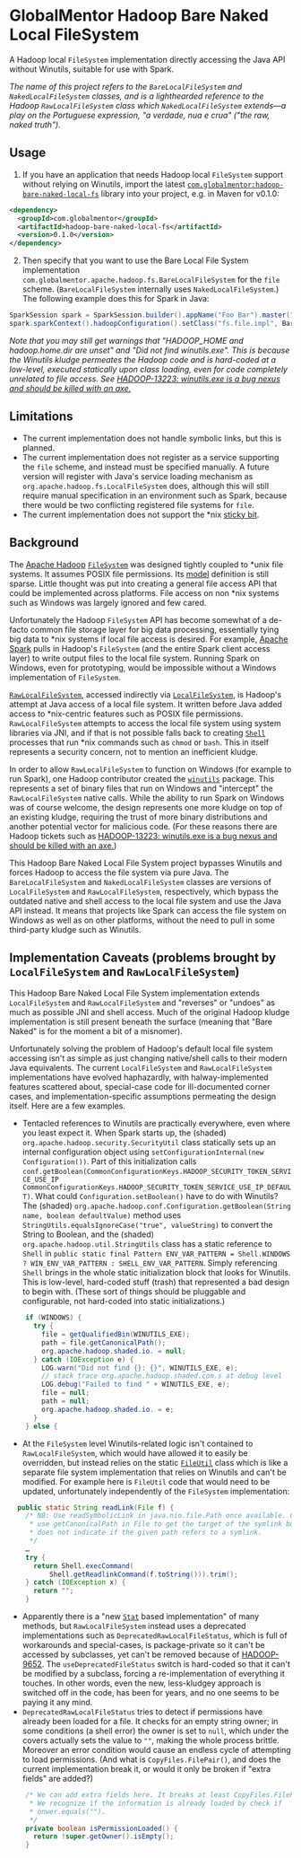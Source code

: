 # GlobalMentor Hadoop Bare Naked Local FileSystem

A Hadoop local `FileSystem` implementation directly accessing the Java API without Winutils, suitable for use with Spark.

_The name of this project refers to the `BareLocalFileSystem` and `NakedLocalFileSystem` classes, and is a lighthearded reference to the Hadoop `RawLocalFileSystem` class which `NakedLocalFileSystem` extends—a play on the Portuguese expression, "a verdade, nua e crua" ("the raw, naked truth")._

## Usage

1. If you have an application that needs Hadoop local `FileSystem` support without relying on Winutils, import the latest [`com.globalmentor:hadoop-bare-naked-local-fs`](https://search.maven.org/artifact/com.globalmentor/hadoop-bare-naked-local-fs) library into your project, e.g. in Maven for v0.1.0:
```xml
<dependency>
  <groupId>com.globalmentor</groupId>
  <artifactId>hadoop-bare-naked-local-fs</artifactId>
  <version>0.1.0</version>
</dependency>
```

2. Then specify that you want to use the Bare Local File System implementation `com.globalmentor.apache.hadoop.fs.BareLocalFileSystem` for the `file` scheme. (`BareLocalFileSystem` internally uses `NakedLocalFileSystem`.)  The following example does this for Spark in Java:
```java
SparkSession spark = SparkSession.builder().appName("Foo Bar").master("local").getOrCreate();
spark.sparkContext().hadoopConfiguration().setClass("fs.file.impl", BareLocalFileSystem.class, FileSystem.class);
```

_Note that you may still get warnings that "HADOOP_HOME and hadoop.home.dir are unset" and "Did not find winutils.exe". This is because the Winutils kludge permeates the Hadoop code and is hard-coded at a low-level, executed statically upon class loading, even for code completely unrelated to file access. See [HADOOP-13223: winutils.exe is a bug nexus and should be killed with an axe.](https://issues.apache.org/jira/browse/HADOOP-13223)_

## Limitations

* The current implementation does not handle symbolic links, but this is planned.
* The current implementation does not register as a service supporting the `file` scheme, and instead must be specified manually. A future version will register with Java's service loading mechanism as `org.apache.hadoop.fs.LocalFileSystem` does, although this will still require manual specification in an environment such as Spark, because there would be two conflicting registered file systems for `file`.
* The current implementation does not support the *nix [sticky bit](https://en.wikipedia.org/wiki/Sticky_bit).

## Background

The [Apache Hadoop](https://hadoop.apache.org/) [`FileSystem`](https://github.com/apache/hadoop/blob/trunk/hadoop-common-project/hadoop-common/src/main/java/org/apache/hadoop/fs/FileSystem.java) was designed tightly coupled to *unix file systems. It assumes POSIX file permissions. Its [model](https://hadoop.apache.org/docs/stable/hadoop-project-dist/hadoop-common/filesystem/model.html) definition is still sparse. Little thought was put into creating a general file access API that could be implemented across platforms. File access on non *nix systems such as Windows was largely ignored and few cared.

Unfortunately the Hadoop `FileSystem` API has become somewhat of a de-facto common file storage layer for big data processing, essentially tying big data to *nix systems if local file access is desired. For example, [Apache Spark](https://spark.apache.org/) pulls in Hadoop's `FileSystem` (and the entire Spark client access layer) to write output files to the local file system. Running Spark on Windows, even for prototyping, would be impossible without a Windows implementation of `FileSystem`.

[`RawLocalFileSystem`](https://github.com/apache/hadoop/blob/trunk/hadoop-common-project/hadoop-common/src/main/java/org/apache/hadoop/fs/RawLocalFileSystem.java), accessed indirectly via [`LocalFileSystem`](https://github.com/apache/hadoop/blob/trunk/hadoop-common-project/hadoop-common/src/main/java/org/apache/hadoop/fs/LocalFileSystem.java), is Hadoop's attempt at Java access of a local file system. It written before Java added access to *nix-centric features such as POSIX file permissions. `RawLocalFileSystem` attempts to access the local file system using system libraries via JNI, and if that is not possible falls back to creating [`Shell`](https://github.com/apache/hadoop/blob/trunk/hadoop-common-project/hadoop-common/src/main/java/org/apache/hadoop/util/Shell.java) processes that run *nix commands such as `chmod` or `bash`. This in itself represents a security concern, not to mention an inefficient kludge.

In order to allow `RawLocalFileSystem` to function on Windows (for example to run Spark), one Hadoop contributor created the [`winutils`](https://github.com/steveloughran/winutils) package. This represents a set of binary files that run on Windows and "intercept" the `RawLocalFileSystem` native calls. While the ability to run Spark on Windows was of course welcome, the design represents one more kludge on top of an existing kludge, requiring the trust of more binary distributions and another potential vector for malicious code. (For these reasons there are Hadoop tickets such as [HADOOP-13223: winutils.exe is a bug nexus and should be killed with an axe.](https://issues.apache.org/jira/browse/HADOOP-13223))

This Hadoop Bare Naked Local File System project bypasses Winutils and forces Hadoop to access the file system via pure Java. The `BareLocalFileSystem` and `NakedLocalFileSystem` classes are versions of `LocalFileSystem` and `RawLocalFileSystem`, respectively, which bypass the outdated native and shell access to the local file system and use the Java API instead. It means that projects like Spark can access the file system on Windows as well as on other platforms, without the need to pull in some third-party kludge such as Winutils.

## Implementation Caveats (problems brought by `LocalFileSystem` and `RawLocalFileSystem`)

This Hadoop Bare Naked Local File System implementation extends `LocalFileSystem` and `RawLocalFileSystem` and "reverses" or "undoes" as much as possible JNI and shell access. Much of the original Hadoop kludge implementation is still present beneath the surface (meaning that "Bare Naked" is for the moment a bit of a misnomer).

Unfortunately solving the problem of Hadoop's default local file system accessing isn't as simple as just changing native/shell calls to their modern Java equivalents. The current `LocalFileSystem` and `RawLocalFileSystem` implementations have evolved haphazardly, with halway-implemented features scattered about, special-case code for ill-documented corner cases, and implementation-specific assumptions permeating the design itself. Here are a few examples.

* Tentacled references to Winutils are practically everywhere, even where you least expect it. When Spark starts up, the (shaded) `org.apache.hadoop.security.SecurityUtil` class statically sets up an internal configuration object using `setConfigurationInternal(new Configuration())`. Part of this initialization calls `conf.getBoolean(CommonConfigurationKeys.HADOOP_SECURITY_TOKEN_SERVICE_USE_IP CommonConfigurationKeys.HADOOP_SECURITY_TOKEN_SERVICE_USE_IP_DEFAULT)`. What could `Configuration.setBoolean()` have to do with Winutils? The (shaded) `org.apache.hadoop.conf.Configuration.getBoolean(String name, boolean defaultValue)` method uses `StringUtils.equalsIgnoreCase("true", valueString)` to convert the String to Boolean, and the (shaded) `org.apache.hadoop.util.StringUtils` class has a static reference to `Shell` in `public static final Pattern ENV_VAR_PATTERN = Shell.WINDOWS ? WIN_ENV_VAR_PATTERN : SHELL_ENV_VAR_PATTERN`. Simply referencing `Shell` brings in the whole static initialization block that looks for Winutils. This is low-level, hard-coded stuff (trash) that represented a bad design to begin with. (These sort of things should be pluggable and configurable, not hard-coded into static initializations.)
```java
    if (WINDOWS) {
      try {
        file = getQualifiedBin(WINUTILS_EXE);
        path = file.getCanonicalPath();
        org.apache.hadoop.shaded.io. = null;
      } catch (IOException e) {
        LOG.warn("Did not find {}: {}", WINUTILS_EXE, e);
        // stack trace org.apache.hadoop.shaded.com.s at debug level
        LOG.debug("Failed to find " + WINUTILS_EXE, e);
        file = null;
        path = null;
        org.apache.hadoop.shaded.io. = e;
      }
    } else {
```
* At the `FileSystem` level Winutils-related logic isn't contained to `RawLocalFileSystem`, which would have allowed it to easily be overridden, but instead relies on the static [`FileUtil`](https://github.com/apache/hadoop/blob/trunk/hadoop-common-project/hadoop-common/src/main/java/org/apache/hadoop/fs/FileUtil.java) class which is like a separate file system implementation that relies on Winutils and can't be modified. For example here is `FileUtil` code that would need to be updated, unfortunately independently of the `FileSystem` implementation:
```java
  public static String readLink(File f) {
    /* NB: Use readSymbolicLink in java.nio.file.Path once available. Could
     * use getCanonicalPath in File to get the target of the symlink but that
     * does not indicate if the given path refers to a symlink.
     */
    …
    try {
      return Shell.execCommand(
          Shell.getReadlinkCommand(f.toString())).trim();
    } catch (IOException x) {
      return "";
    }
```
* Apparently there is a "new [`Stat`](https://github.com/apache/hadoop/blob/trunk/hadoop-common-project/hadoop-common/src/main/java/org/apache/hadoop/fs/Stat.java) based implementation" of many methods, but `RawLocalFileSystem` instead uses a deprecated implementations such as `DeprecatedRawLocalFileStatus`, which is full of workarounds and special-cases, is package-private so it can't be accessed by subclasses, yet can't be removed because of [HADOOP-9652](https://issues.apache.org/jira/browse/HADOOP-9652). The `useDeprecatedFileStatus` switch is hard-coded so that it can't be modified by a subclass, forcing a re-implementation of everything it touches. In other words, even the new, less-kludgey approach is switched off in the code, has been for years, and no one seems to be paying it any mind.
* `DeprecatedRawLocalFileStatus` tries to detect if permissions have already been loaded for a file. It checks for an empty string owner; in some conditions (a shell error) the owner is set to `null`, which under the covers actually sets the value to `""`, making the whole process brittle. Moreover an error condition would cause an endless cycle of attempting to load permissions. (And what is `CopyFiles.FilePair()`, and does the current implementation break it, or would it only be broken if "extra fields" are added?)
```java
    /* We can add extra fields here. It breaks at least CopyFiles.FilePair().
     * We recognize if the information is already loaded by check if
     * onwer.equals("").
     */
    private boolean isPermissionLoaded() {
      return !super.getOwner().isEmpty();
    }
```
